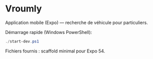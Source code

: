 # Vroumly

Application mobile (Expo) — recherche de véhicule pour particuliers.

Démarrage rapide (Windows PowerShell):

```powershell
./start-dev.ps1
```

Fichiers fournis : scaffold minimal pour Expo 54.
